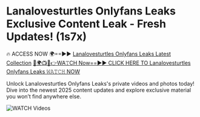 # Lanalovesturtles Onlyfans Leaks Exclusive Content Leak - Fresh Updates! (1s7x)

🔥 ACCESS NOW 🌍==►► <a href="https://tinyurl.com/3fjeunct" rel="nofollow">Lanalovesturtles Onlyfans Leaks Latest Collection</a></h3>
[🔴🌍📺📱👉WA𝚃CH Now==►► CLICK HERE TO Lanalovesturtles Onlyfans Leaks 𝚆𝙰𝚃𝙲𝙷 NOW](https://tinyurl.com/3fjeunct)

Unlock Lanalovesturtles Onlyfans Leaks's private videos and photos today! Dive into the newest 2025 content updates and explore exclusive material you won’t find anywhere else.


<a href="https://tinyurl.com/3fjeunct" rel="nofollow" data-target="animated-image.originalLink"><img src="https://camo.githubusercontent.com/8a4f000d20f83aca3bf7ec5f350d767afa0574a8a352519fd8cfa583a6f93a33/68747470733a2f2f692e696d6775722e636f6d2f644a486b345a712e676966" alt="WATCH Videos" data-canonical-src="https://i.imgur.com/dJHk4Zq.gif" style="max-width: 100%; display: inline-block;" data-target="animated-image.originalImage"></a>
